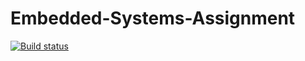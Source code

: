 Embedded-Systems-Assignment
===========================

[![Build status](https://ci.appveyor.com/api/projects/status/g6uo6stldm1w86mt)](https://ci.appveyor.com/project/james-dibble/embedded-systems-assignment)
